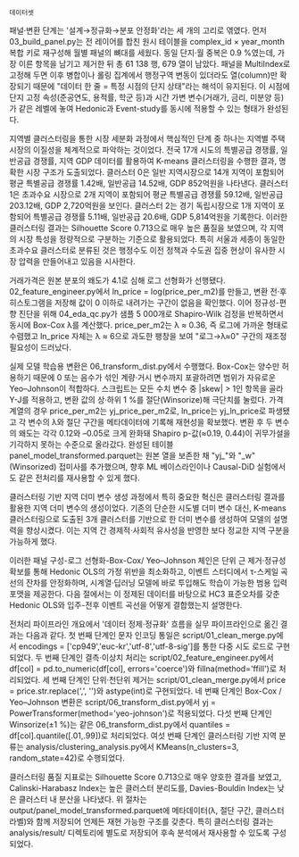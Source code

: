 	데이터셋
패널‧변환 단계는 '설계→정규화→분포 안정화'라는 세 개의 고리로 엮였다. 먼저 03_build_panel.py는 전 레이어를 합친 원시 테이블을 complex_id × year_month 복합 키로 재구성해 월별 패널의 뼈대를 세웠다. 동일 단지‧월 중복은 0.9 %였는데, 가장 이른 항목을 남기고 제거한 뒤 총 61 138 행, 679 열이 남았다. 패널을 MultiIndex로 고정해 두면 이후 병합이나 롤링 집계에서 행정구역 변동이 있더라도 열(column)만 확장되기 때문에 "데이터 한 줄 = 특정 시점의 단지 상태"라는 해석이 유지된다. 이 시점에 단지 고정 속성(준공연도, 용적률, 학군 등)과 시간 가변 변수(거래가, 금리, 미분양 등)가 같은 레벨에 놓여 Hedonic과 Event-study를 동시에 적용할 수 있는 형태가 완성된다.

지역별 클러스터링을 통한 시장 세분화 과정에서 핵심적인 단계 중 하나는 지역별 주택시장의 이질성을 체계적으로 파악하는 것이었다. 전국 17개 시도의 특별공급 경쟁률, 일반공급 경쟁률, 지역 GDP 데이터를 활용하여 K-means 클러스터링을 수행한 결과, 명확한 시장 구조가 도출되었다. 클러스터 0은 일반 지역시장으로 14개 지역이 포함되어 평균 특별공급 경쟁률 1.42배, 일반공급 14.52배, GDP 852억원을 나타낸다. 클러스터 1은 초과수요 시장으로 2개 지역이 포함되어 평균 특별공급 경쟁률 59.12배, 일반공급 203.12배, GDP 2,720억원을 보인다. 클러스터 2는 경기 독립시장으로 1개 지역이 포함되어 특별공급 경쟁률 5.11배, 일반공급 20.6배, GDP 5,814억원을 기록한다. 이러한 클러스터링 결과는 Silhouette Score 0.713으로 매우 높은 품질을 보였으며, 각 지역의 시장 특성을 정량적으로 구분하는 기준으로 활용되었다. 특히 서울과 세종이 동일한 초과수요 클러스터로 분류된 것은 행정수도 이전 정책과 수도권 집중 현상이 유사한 시장 압력을 만들어내고 있음을 시사한다.

거래가격은 원본 분포의 왜도가 4.1로 심해 로그 선형화가 선행됐다. 02_feature_engineer.py에서 ln_price = log(price_per_m2)를 만들고, 변환 전·후 히스토그램을 저장해 값이 0 이하로 내려가는 구간이 없음을 확인했다. 이어 정규성-편향 진단을 위해 04_eda_qc.py가 샘플 5 000개로 Shapiro-Wilk 검정을 반복하면서 동시에 Box-Cox λ를 계산했다. price_per_m2는 λ ≈ 0.36, 즉 로그에 가까운 형태로 수렴했고 ln_price 자체는 λ ≈ 6으로 과도한 팽창을 보여 "로그→λ≈0" 구간의 재조정 필요성이 드러났다.

실제 모델 학습용 변환은 06_transform_dist.py에서 수행했다. Box-Cox는 양수만 허용하기 때문에 0 또는 음수가 섞인 계량·거시 변수까지 포괄하려면 범위가 자유로운 Yeo–Johnson이 적합하다. 스크립트는 모든 수치 변수 중 |skew| > 1인 항목을 골라 Y-J를 적용하고, 변환 값의 상·하위 1 %를 절단(Winsorize)해 극단치를 눌렀다. 가격 계열의 경우 price_per_m2는 yj_price_per_m2로, ln_price는 yj_ln_price로 파생됐고 각 변수의 λ와 절단 구간을 메타데이터에 기록해 재현성을 확보했다. 변환 후 두 변수의 왜도는 각각 0.12와 –0.05로 크게 완화돼 Shapiro p-값(≈0.19, 0.44)이 귀무가설을 기각하지 못하는 수준으로 올라갔다. 완성된 테이블 panel_model_transformed.parquet는 원본 열을 보존한 채 "yj_"와 "_w"(Winsorized) 접미사를 추가했으며, 향후 ML 베이스라인이나 Causal-DiD 실험에서도 같은 전처리를 재사용할 수 있게 했다.

클러스터링 기반 지역 더미 변수 생성 과정에서 특히 중요한 혁신은 클러스터링 결과를 활용한 지역 더미 변수의 생성이었다. 기존의 단순한 시도별 더미 변수 대신, K-means 클러스터링으로 도출된 3개 클러스터를 기반으로 한 더미 변수를 생성하여 모델의 설명력을 향상시켰다. 이는 지역 간 경제적·사회적 유사성을 반영한 보다 정교한 지역 구분을 가능하게 했다.

이러한 패널 구성-로그 선형화-Box-Cox/ Yeo–Johnson 체인은 단위 근 제거·정규성 확보를 통해 Hedonic OLS의 가정 위반을 최소화하고, 이벤트 스터디에서 τ-스케일 곡선의 잔차를 안정화하며, 시계열·딥러닝 모델에 바로 투입해도 학습이 가능한 범용 입력 포맷을 제공한다. 다음 절에서는 이 정제된 데이터를 바탕으로 HC3 표준오차를 갖춘 Hedonic OLS와 입주-전후 이벤트 곡선을 어떻게 결합했는지 설명한다.

전처리 파이프라인 개요에서 '데이터 정제·정규화' 흐름을 실무 파이프라인으로 옮긴 결과는 다음과 같다. 첫 번째 단계인 문자 인코딩 통일은 script/01_clean_merge.py에서 encodings = ['cp949','euc-kr','utf-8','utf-8-sig']를 통한 다중 시도 로드로 구현되었다. 두 번째 단계인 결측·이상치 처리는 script/02_feature_engineer.py에서 df[col] = pd.to_numeric(df[col], errors='coerce')와 fillna(method='ffill')로 처리되었다. 세 번째 단계인 단위·천단위 제거는 script/01_clean_merge.py에서 price = price.str.replace(',', '')와 astype(int)로 구현되었다. 네 번째 단계인 Box-Cox / Yeo–Johnson 변환은 script/06_transform_dist.py에서 yj = PowerTransformer(method='yeo-johnson')로 적용되었다. 다섯 번째 단계인 Winsorize(±1 %)는 같은 06_transform_dist.py에서 quantiles = df[col].quantile([.01,.99])로 처리되었다. 여섯 번째 단계인 클러스터링 기반 지역 분류는 analysis/clustering_analysis.py에서 KMeans(n_clusters=3, random_state=42)로 수행되었다.

클러스터링 품질 지표로는 Silhouette Score 0.713으로 매우 양호한 결과를 보였고, Calinski-Harabasz Index는 높은 클러스터 분리도를, Davies-Bouldin Index는 낮은 클러스터 내 분산을 나타냈다. 위 절차는 output/panel_model_transformed.parquet에 메타데이터(λ, 절단 구간, 클러스터 라벨)와 함께 저장되어 언제든 재현 가능한 구조를 갖춘다. 특히 클러스터링 결과는 analysis/result/ 디렉토리에 별도로 저장되어 후속 분석에서 재사용할 수 있도록 구성되었다.
